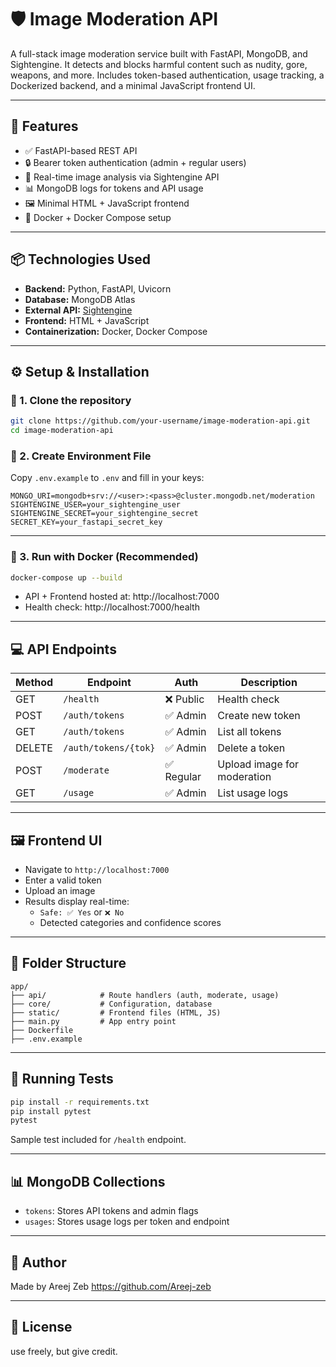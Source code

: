 # 🛡️ Image Moderation API

A full-stack image moderation service built with FastAPI, MongoDB, and Sightengine. It detects and blocks harmful content such as nudity, gore, weapons, and more. Includes token-based authentication, usage tracking, a Dockerized backend, and a minimal JavaScript frontend UI.

---

## 🚀 Features

- ✅ FastAPI-based REST API
- 🔒 Bearer token authentication (admin + regular users)
- 🧠 Real-time image analysis via Sightengine API
- 📊 MongoDB logs for tokens and API usage
- 🖼️ Minimal HTML + JavaScript frontend
- 🐳 Docker + Docker Compose setup

---

## 📦 Technologies Used

- **Backend:** Python, FastAPI, Uvicorn
- **Database:** MongoDB Atlas
- **External API:** [Sightengine](https://sightengine.com/)
- **Frontend:** HTML + JavaScript
- **Containerization:** Docker, Docker Compose

---

## ⚙️ Setup & Installation

### 🔧 1. Clone the repository

```bash
git clone https://github.com/your-username/image-moderation-api.git
cd image-moderation-api
```

### 🔧 2. Create Environment File

Copy `.env.example` to `.env` and fill in your keys:

```env
MONGO_URI=mongodb+srv://<user>:<pass>@cluster.mongodb.net/moderation
SIGHTENGINE_USER=your_sightengine_user
SIGHTENGINE_SECRET=your_sightengine_secret
SECRET_KEY=your_fastapi_secret_key
```

---

### 🔧 3. Run with Docker (Recommended)

```bash
docker-compose up --build
```

- API + Frontend hosted at: http://localhost:7000
- Health check: http://localhost:7000/health

---

## 💻 API Endpoints

| Method | Endpoint             | Auth       | Description                        |
|--------|----------------------|------------|------------------------------------|
| GET    | `/health`            | ❌ Public  | Health check                       |
| POST   | `/auth/tokens`       | ✅ Admin   | Create new token                   |
| GET    | `/auth/tokens`       | ✅ Admin   | List all tokens                    |
| DELETE | `/auth/tokens/{tok}` | ✅ Admin   | Delete a token                     |
| POST   | `/moderate`          | ✅ Regular | Upload image for moderation        |
| GET    | `/usage`             | ✅ Admin   | List usage logs                    |

---

## 🖼️ Frontend UI

- Navigate to `http://localhost:7000`
- Enter a valid token
- Upload an image
- Results display real-time:
  - `Safe: ✅ Yes` or `❌ No`
  - Detected categories and confidence scores

---

## 📂 Folder Structure

```
app/
├── api/            # Route handlers (auth, moderate, usage)
├── core/           # Configuration, database
├── static/         # Frontend files (HTML, JS)
├── main.py         # App entry point
├── Dockerfile
├── .env.example
```

---

## 🧪 Running Tests

```bash
pip install -r requirements.txt
pip install pytest
pytest
```

Sample test included for `/health` endpoint.

---

## 📊 MongoDB Collections

- `tokens`: Stores API tokens and admin flags
- `usages`: Stores usage logs per token and endpoint

---

## 🙌 Author

Made by Areej Zeb 
https://github.com/Areej-zeb

---

## 🧼 License
use freely, but give credit.